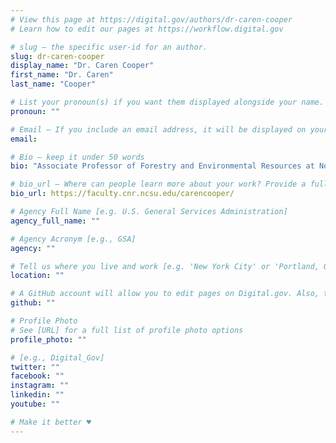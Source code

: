 ```yaml
---
# View this page at https://digital.gov/authors/dr-caren-cooper
# Learn how to edit our pages at https://workflow.digital.gov

# slug — the specific user-id for an author.
slug: dr-caren-cooper
display_name: "Dr. Caren Cooper"
first_name: "Dr. Caren"
last_name: "Cooper"

# List your pronoun(s) if you want them displayed alongside your name. If blank, we'll use just your name. Learn more http://mypronouns.org
pronoun: ""

# Email — If you include an email address, it will be displayed on your profile page
email: 

# Bio — keep it under 50 words
bio: "Associate Professor of Forestry and Environmental Resources at North Carolina State University."

# bio_url — Where can people learn more about your work? Provide a full URL [e.g. 'https://www.example.gov/']
bio_url: https://faculty.cnr.ncsu.edu/carencooper/

# Agency Full Name [e.g. U.S. General Services Administration]
agency_full_name: ""

# Agency Acronym [e.g., GSA]
agency: ""

# Tell us where you live and work [e.g. 'New York City' or 'Portland, OR']
location: ""

# A GitHub account will allow you to edit pages on Digital.gov. Also, the image used in your GitHub account can be used to populate your digital.gov profile photo. Learn more about getting a Github account at [URL]
github: ""

# Profile Photo
# See [URL] for a full list of profile photo options
profile_photo: ""

# [e.g., Digital_Gov]
twitter: ""
facebook: ""
instagram: ""
linkedin: ""
youtube: ""

# Make it better ♥
---
```

